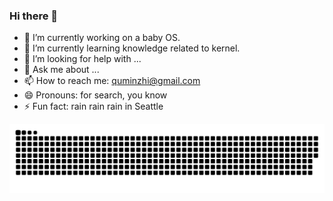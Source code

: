 ### Hi there 👋

- 🔭 I’m currently working on a baby OS.
- 🌱 I’m currently learning knowledge related to kernel.
- 🤔 I’m looking for help with ...
- 💬 Ask me about ...
- 📫 How to reach me: quminzhi@gmail.com
- 😄 Pronouns: for search, you know
- ⚡ Fun fact: rain rain rain in Seattle

<picture>
  <source media="(prefers-color-scheme: light)" srcset="github-snake.svg">
  <img alt="github-snake" src="https://github.com/matt0xcc/matt0xcc/blob/output/github-contribution-grid-snake.svg">
</picture>
